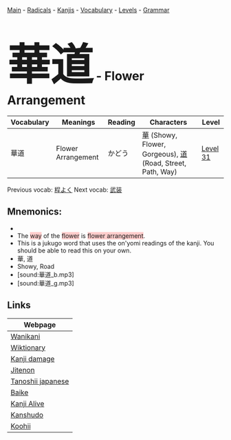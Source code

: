 <style> bigfont {font-size: 100px}</style>
[Main](../README.md) -
[Radicals](../radicals.md) -
[Kanjis](../kanjis.md) -
[Vocabulary](../vocabulary.md) -
[Levels](../levels.md) -
[Grammar](../grammar.md)
# <bigfont> 華道</bigfont> - Flower Arrangement 

| Vocabulary | Meanings | Reading | Characters | Level |
| --- | --- | --- | --- | --- |
| 華道 | Flower Arrangement | かどう |  [華](../kanjis/華.md) (Showy, Flower, Gorgeous), [道](../kanjis/道.md) (Road, Street, Path, Way) | [Level 31](../levels/wk_level31.md) |

Previous vocab: [程よく](程よく.md) Next vocab: [武装](武装.md) 

## Mnemonics:

* 
* The <span style="background-color:#ffcccb"> way</span> of the <span style="background-color:#ffcccb"> flower</span> is <span style="background-color:#ffcccb"> flower arrangement</span>.
* This is a jukugo word that uses the on'yomi readings of the kanji. You should be able to read this on your own.
* 華, 道
* Showy, Road
* [sound:華道_b.mp3]
* [sound:華道_g.mp3]


## Links 

| Webpage |
| --- |
| [Wanikani          ](https://www.wanikani.com/kanji/華道) |
| [Wiktionary        ](https://en.wiktionary.org/wiki/華道) |
| [Kanji damage      ](http://www.kanjidamage.com/kanji/search?utf8=✓&q=華道) |
| [Jitenon           ](https://jitenon.com/kanji/華道) |
| [Tanoshii japanese ](https://www.tanoshiijapanese.com/dictionary/kanji.cfm?k=華道) |
| [Baike             ](https://baike.baidu.com/item/華道) |
| [Kanji Alive       ](https://app.kanjialive.com/華道) |
| [Kanshudo          ](https://www.kanshudo.com/searchmn?q=華道) |
| [Koohii            ](https://kanji.koohii.com/study/kanji/華道) |
